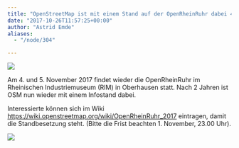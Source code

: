 ```yaml
---
title: "OpenStreetMap ist mit einem Stand auf der OpenRheinRuhr dabei 4.-5.11.2017 Oberhausen"
date: "2017-10-26T11:57:25+00:00"
author: "Astrid Emde"
aliases:
  - "/node/304"

---
```


<p>
<img src="https://www.fossgis.de/sites/default/files/orr.png" >
</p>
<p>
Am 4. und 5. November 2017 findet wieder die OpenRheinRuhr im Rheinischen Industriemuseum (RIM) in Oberhausen statt. Nach 2 Jahren ist OSM nun wieder mit einem Infostand dabei.
</p>
<p>
Interessierte können sich im Wiki <a href="https://wiki.openstreetmap.org/wiki/OpenRheinRuhr_2017" target="_blank">https://wiki.openstreetmap.org/wiki/OpenRheinRuhr_2017</a> eintragen, damit die Standbesetzung steht. (Bitte die Frist beachten 1. November, 23.00 Uhr).
</p>
<p>
<img src="https://www.fossgis.de/sites/default/files/osm.jpeg" >
</p>